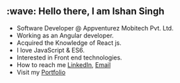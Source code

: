  <h2>:wave: Hello there, I am Ishan Singh  </h2>
<ul>
 <li>Software Developer @ Appventurez Mobitech Pvt. Ltd.</li>
 <li>Working as an Angular developer.</li>
 <li>Acquired the Knowledge of React js.</li>
 <li>I love JavaScript & ES6.</li>
 <li>Interested in Front end technologies.</li>
 <li>How to reach me 
   <a href="https://www.linkedin.com/in/ishan-26-singh" target="_blank">LinkedIn</a>,
   <a href="mailto:ishansingh23111@gmail.com" target="_blank">Email</a>
 </li>
  <li>Visit my <a href="https://ishansingh26.github.io/Portfolio" target="_blank">Portfolio</a></li>

<!---
ishansingh26/ishansingh26 is a ✨ special ✨ repository because its `README.md` (this file) appears on your GitHub profile.
You can click the Preview link to take a look at your changes.
--->

